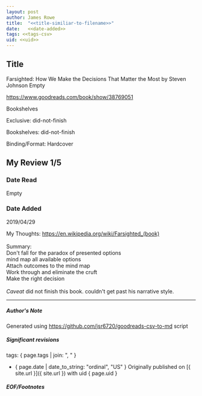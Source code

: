 ```yaml
---
layout: post
author: James Rowe
title:  "<<title-similiar-to-filename>>"
date:   <<date-added>>
tags: <<tags-csv>
uid: <<uid>>
---
```


<!-- highly dependent on how you personally use jekyll templates, and how you want this to show up -->

## Title

Farsighted: How We Make the Decisions That Matter the Most by Steven Johnson
Empty 

https://www.goodreads.com/book/show/38769051

Bookshelves

Exclusive: did-not-finish

Bookshelves: did-not-finish

Binding/Format: Hardcover

## My Review 1/5

### Date Read
Empty

### Date Added
2019/04/29

My Thoughts: https://en.wikipedia.org/wiki/Farsighted_(book)<br/><br/>Summary: <br/>Don't fall for the paradox of presented options<br/>mind map all available options<br/>Attach outcomes to the mind map<br/>Work through and eliminate the cruft<br/>Make the right decision<br/><br/>*Caveat* did not finish this book. couldn't get past his narrative style.

---

##### Author's Note

Generated using https://github.com/jsr6720/goodreads-csv-to-md script

##### Significant revisions

tags: { page.tags | join: ", " } <!-- todo move this somewhere -->

- { page.date | date_to_string: "ordinal", "US" } Originally published on [{ site.url }]({ site.url }) with uid { page.uid }

##### EOF/Footnotes
